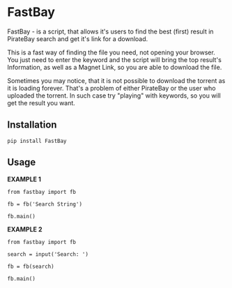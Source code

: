 # FastBay

FastBay - is a script, that allows it's users to find the best (first) result in PirateBay search and get it's link for a download.

This is a fast way of finding the file you need, not opening your browser. 
You just need to enter the keyword and the script will bring the top result's Information, as well as a Magnet Link, so you are able to download the file.

Sometimes you may notice, that it is not possible to download the torrent as it is loading forever. That's a problem of either PirateBay or the user who uploaded the torrent. In such case try "playing" with keywords, so you will get the result you want.


## Installation

```
pip install FastBay
```


## Usage
**EXAMPLE 1**

```
from fastbay import fb

fb = fb('Search String')

fb.main()
```


**EXAMPLE 2**

```
from fastbay import fb

search = input('Search: ')

fb = fb(search)

fb.main()
```
